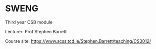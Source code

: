 # SWENG

Third year CSB module

Lecturer: Prof Stephen Barrett


Course site: https://www.scss.tcd.ie/Stephen.Barrett/teaching/CS3012/
